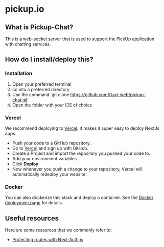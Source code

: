 # pickup.io


## What is Pickup-Chat?
This is a web-socket server that is used to support the PickUp application with chatting services. 


## How do I install/deploy this?

### Installation

1.  Open your preferred terminal
2.  cd into a preferred directory
3.  Use the command 'git clone https://github.com/Davi-web/pickup-chat.git'
4.  Open the folder with your IDE of choice

### Vercel

We recommend deploying to [Vercel](https://vercel.com/?utm_source=t3-oss&utm_campaign=oss). It makes it super easy to deploy NextJs apps.

- Push your code to a GitHub repository.
- Go to [Vercel](https://vercel.com/?utm_source=t3-oss&utm_campaign=oss) and sign up with GitHub.
- Create a Project and import the repository you pushed your code to.
- Add your environment variables.
- Click **Deploy**
- Now whenever you push a change to your repository, Vercel will automatically redeploy your website!

### Docker

You can also dockerize this stack and deploy a container. See the [Docker deployment page](https://create-t3-app-nu.vercel.app/en/deployment/docker) for details.

## Useful resources

Here are some resources that we commonly refer to:

- [Protecting routes with Next-Auth.js](https://next-auth.js.org/configuration/nextjs#unstable_getserversession)
